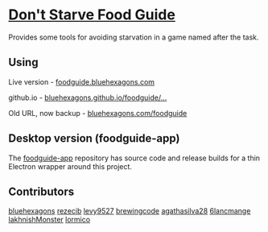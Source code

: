 # [Don't Starve Food Guide](https://foodguide.bluehexagons.com)

Provides some tools for avoiding starvation
in a game named after the task.


## Using

Live version - [foodguide.bluehexagons.com](https://foodguide.bluehexagons.com)

github.io - [bluehexagons.github.io/foodguide/...](https://bluehexagons.github.io/foodguide/html/index.htm)

Old URL, now backup - [bluehexagons.com/foodguide](https://bluehexagons.com/foodguide)


## Desktop version (foodguide-app)

The [foodguide-app](https://github.com/bluehexagons/foodguide-app) repository has source code and release
builds for a thin Electron wrapper around this project.


## Contributors
  [bluehexagons](https://github.com/bluehexagons)
  [rezecib](https://github.com/rezecib)
  [levy9527](https://github.com/levy9527)
  [brewingcode](https://github.com/brewingcode)
  [agathasilva28](https://github.com/agathasilva28)
  [6lancmange](https://github.com/6lancmange)
  [lakhnishMonster](https://github.com/lakhnishMonster)
  [lormico](https://github.com/lormico)
